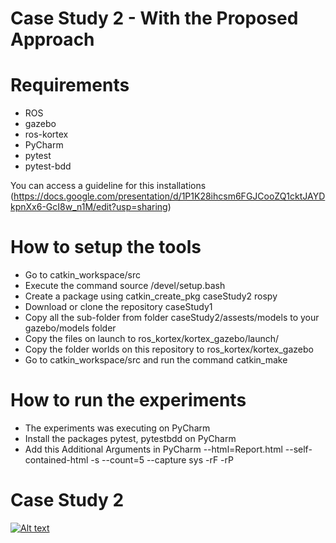 # Case Study 2 - With the Proposed Approach

# Requirements

* ROS
* gazebo
* ros-kortex
* PyCharm
* pytest 
* pytest-bdd

You can access a guideline for this installations (https://docs.google.com/presentation/d/1P1K28ihcsm6FGJCooZQ1cktJAYDkpnXx6-GcI8w_n1M/edit?usp=sharing)

# How to setup the tools

* Go to catkin_workspace/src
* Execute the command source /devel/setup.bash
* Create a package using catkin_create_pkg caseStudy2 rospy
* Download or clone the repository caseStudy1
* Copy all the sub-folder from folder caseStudy2/assests/models to your gazebo/models folder
* Copy the files on launch to ros_kortex/kortex_gazebo/launch/
* Copy the folder worlds on this repository to ros_kortex/kortex_gazebo
* Go to catkin_workspace/src and run the command catkin_make 

# How to run the experiments

* The experiments was executing on PyCharm
* Install the packages pytest, pytestbdd on PyCharm
* Add this Additional Arguments in PyCharm  --html=Report.html --self-contained-html -s --count=5 --capture sys -rF -rP

# Case Study 2

[![Alt text](https://img.youtube.com/vi/9S0R0mGKA-I/0.jpg)](https://youtu.be/9S0R0mGKA-I)

